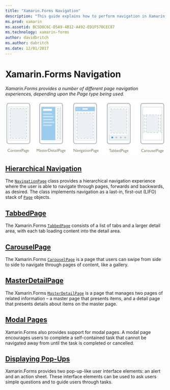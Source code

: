 ```yaml
---
title: "Xamarin.Forms Navigation"
description: "This guide explains how to perform navigation in Xamarin.Forms apps. Xamarin.Forms provides a number of different page navigation experiences, depending upon the Page type being used."
ms.prod: xamarin
ms.assetid: BC5D0C6C-D5A9-4B12-A492-ED1F570CEC87
ms.technology: xamarin-forms
author: davidbritch
ms.author: dabritch
ms.date: 12/01/2017
---
```


# Xamarin.Forms Navigation

_Xamarin.Forms provides a number of different page navigation experiences, depending upon the Page type being used._

![](images/page-types.png "Xamarin.Forms Page Types")

## [Hierarchical Navigation](hierarchical.md)

The [`NavigationPage`](https://developer.xamarin.com/api/type/Xamarin.Forms.NavigationPage/) class provides a hierarchical navigation experience where the user is able to navigate through pages, forwards and backwards, as desired. The class implements navigation as a last-in, first-out (LIFO) stack of [`Page`](https://developer.xamarin.com/api/type/Xamarin.Forms.Page/) objects.

## [TabbedPage](tabbed-page.md)

The Xamarin.Forms [`TabbedPage`](https://developer.xamarin.com/api/type/Xamarin.Forms.TabbedPage/) consists of a list of tabs and a larger detail area, with each tab loading content into the detail area.

## [CarouselPage](carousel-page.md)

The Xamarin.Forms [`CarouselPage`](https://developer.xamarin.com/api/type/Xamarin.Forms.CarouselPage/) is a page that users can swipe from side to side to navigate through pages of content, like a gallery.

## [MasterDetailPage](master-detail-page.md)

The Xamarin.Forms [`MasterDetailPage`](https://developer.xamarin.com/api/type/Xamarin.Forms.MasterDetailPage/) is a page that manages two pages of related information – a master page that presents items, and a detail page that presents details about items on the master page.

## [Modal Pages](modal.md)

Xamarin.Forms also provides support for modal pages. A modal page encourages users to complete a self-contained task that cannot be navigated away from until the task is completed or cancelled.

## [Displaying Pop-Ups](pop-ups.md)

Xamarin.Forms provides two pop-up-like user interface elements: an alert and an action sheet. These interface elements can be used to ask users simple questions and to guide users through tasks.
